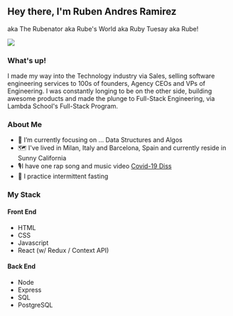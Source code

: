 ## Hey there, I'm Ruben Andres Ramirez
aka The Rubenator aka Rube's World aka Ruby Tuesay aka Rube! 


<img src="https://imgur.com/a/bzRxSdO" >


### What's up!
I made my way into the Technology industry via Sales, selling software engineering services to 100s of founders, Agency CEOs and VPs of Engineering. I was constantly longing to be on the other side, building awesome products and made the plunge to Full-Stack Engineering, via Lambda School's Full-Stack Program. 

### About Me
- 🌱 I’m currently focusing on ... Data Structures and Algos
- 🗺 I've lived in Milan, Italy and Barcelona, Spain and currently reside in Sunny California
- 🎙I have one rap song and music video [Covid-19 Diss](https://www.youtube.com/watch?v=MF-xFIPmp3M)
- 🥑 I practice intermittent fasting 


### My Stack
#### Front End
 - HTML
 - CSS
 - Javascript
 - React (w/ Redux / Context API)


 #### Back End
 - Node
 - Express
 - SQL
 - PostgreSQL
